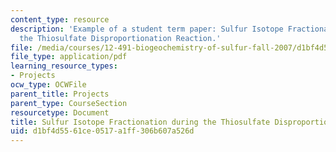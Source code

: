 ```yaml
---
content_type: resource
description: 'Example of a student term paper: Sulfur Isotope Fractionation during
  the Thiosulfate Disproportionation Reaction.'
file: /media/courses/12-491-biogeochemistry-of-sulfur-fall-2007/d1bf4d5561ce0517a1ff306b607a526d_sim.pdf
file_type: application/pdf
learning_resource_types:
- Projects
ocw_type: OCWFile
parent_title: Projects
parent_type: CourseSection
resourcetype: Document
title: Sulfur Isotope Fractionation during the Thiosulfate Disproportionation Reaction
uid: d1bf4d55-61ce-0517-a1ff-306b607a526d
---
```

